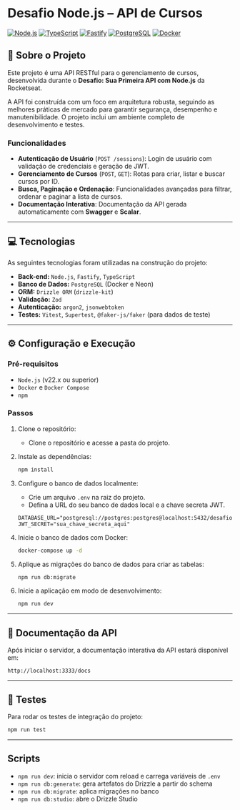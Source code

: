 # Desafio Node.js – API de Cursos

[![Node.js](https://img.shields.io/badge/Node.js-22.x-green)](https://nodejs.org/en/)
[![TypeScript](https://img.shields.io/badge/TypeScript-5.x-blue)](https://www.typescriptlang.org/)
[![Fastify](https://img.shields.io/badge/Fastify-5.x-darkblue)](https://www.fastify.io/)
[![PostgreSQL](https://img.shields.io/badge/PostgreSQL-17-blue)](https://www.postgresql.org/)
[![Docker](https://img.shields.io/badge/Docker-24.x-blue)](https://www.docker.com/)

## 📝 Sobre o Projeto

Este projeto é uma API RESTful para o gerenciamento de cursos, desenvolvida durante o **Desafio: Sua Primeira API com Node.js** da Rocketseat.

A API foi construída com um foco em arquitetura robusta, seguindo as melhores práticas de mercado para garantir segurança, desempenho e manutenibilidade. O projeto inclui um ambiente completo de desenvolvimento e testes.

### Funcionalidades

-   **Autenticação de Usuário** (`POST /sessions`): Login de usuário com validação de credenciais e geração de JWT.
-   **Gerenciamento de Cursos** (`POST`, `GET`): Rotas para criar, listar e buscar cursos por ID.
-   **Busca, Paginação e Ordenação**: Funcionalidades avançadas para filtrar, ordenar e paginar a lista de cursos.
-   **Documentação Interativa**: Documentação da API gerada automaticamente com **Swagger** e **Scalar**.

---

## 💻 Tecnologias

As seguintes tecnologias foram utilizadas na construção do projeto:

-   **Back-end:** `Node.js`, `Fastify`, `TypeScript`
-   **Banco de Dados:** `PostgreSQL` (Docker e Neon)
-   **ORM:** `Drizzle ORM` (`drizzle-kit`)
-   **Validação:** `Zod`
-   **Autenticação:** `argon2`, `jsonwebtoken`
-   **Testes:** `Vitest`, `Supertest`, `@faker-js/faker` (para dados de teste)

---

## ⚙️ Configuração e Execução

### Pré-requisitos

-   `Node.js` (v22.x ou superior)
-   `Docker` e `Docker Compose`
-   `npm`

### Passos

1.  Clone o repositório:
    
    * Clone o repositório e acesse a pasta do projeto.
    

2.  Instale as dependências:
    ```bash
    npm install
    ```

3.  Configure o banco de dados localmente:
    * Crie um arquivo `.env` na raiz do projeto.
    * Defina a URL do seu banco de dados local e a chave secreta JWT.
    
    ```env
    DATABASE_URL="postgresql://postgres:postgres@localhost:5432/desafio"
    JWT_SECRET="sua_chave_secreta_aqui"
    ```

4.  Inicie o banco de dados com Docker:
    ```bash
    docker-compose up -d
    ```

5.  Aplique as migrações do banco de dados para criar as tabelas:
    ```bash
    npm run db:migrate
    ```

6.  Inicie a aplicação em modo de desenvolvimento:
    ```bash
    npm run dev
    ```

---

## 📄 Documentação da API

Após iniciar o servidor, a documentação interativa da API estará disponível em:

`http://localhost:3333/docs`

---

## 🧪 Testes

Para rodar os testes de integração do projeto:

```bash
npm run test
```
---
## Scripts
- `npm run dev`: inicia o servidor com reload e carrega variáveis de `.env`
- `npm run db:generate`: gera artefatos do Drizzle a partir do schema
- `npm run db:migrate`: aplica migrações no banco
- `npm run db:studio`: abre o Drizzle Studio